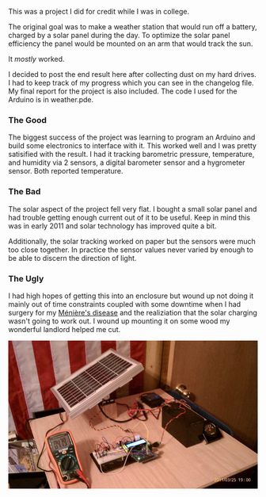 This was a project I did for credit while I was in college.

The original goal was to make a weather station that would run off a battery, charged by a solar panel during the day. To optimize the solar panel efficiency the panel would be mounted on an arm that would track the sun.

It *mostly* worked.

I decided to post the end result here after collecting dust on my hard drives. I had to keep track of my progress which you can see in the changelog file. My final report for the project is also included. The code I used for the Arduino is in weather.pde.

### The Good
The biggest success of the project was learning to program an Arduino and build some electronics to interface with it. This worked well and I was pretty satisified with the result. I had it tracking barometric pressure, temperature, and humidity via 2 sensors, a digital barometer sensor and a hygrometer sensor. Both reported temperature.

### The Bad
The solar aspect of the project fell very flat. I bought a small solar panel and had trouble getting enough current out of it to be useful. Keep in mind this was in early 2011 and solar technology has improved quite a bit.

Additionally, the solar tracking worked on paper but the sensors were much too close together. In practice the sensor values never varied by enough to be able to discern the direction of light.

### The Ugly
I had high hopes of getting this into an enclosure but wound up not doing it mainly out of time constraints coupled with some downtime when I had surgery for my [Ménière's disease](https://en.wikipedia.org/wiki/M%C3%A9ni%C3%A8re%27s_disease) and the realiziation that the solar charging wasn't going to work out. I wound up mounting it on some wood my wonderful landlord helped me cut.

![Weather station mounted on a board](https://github.com/parkrrr/weather-station/blob/master/img/1347517125693.jpg?raw=true)
